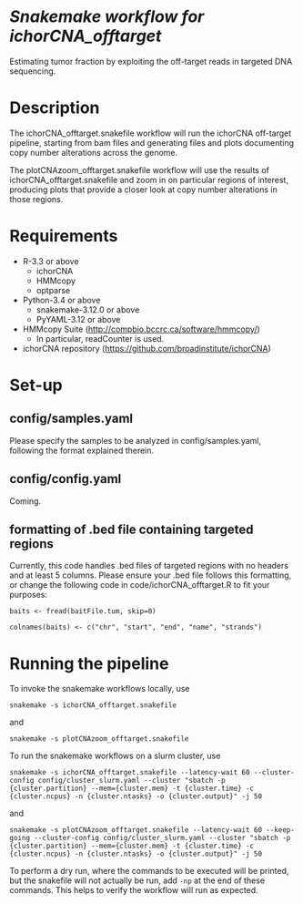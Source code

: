 # *Snakemake workflow for ichorCNA_offtarget*
Estimating tumor fraction by exploiting the off-target reads in targeted DNA sequencing.

# Description
The ichorCNA_offtarget.snakefile workflow will run the ichorCNA off-target pipeline, starting from bam files and generating files and plots documenting copy number alterations across the genome.

The plotCNAzoom_offtarget.snakefile workflow will use the results of ichorCNA_offtarget.snakefile and zoom in on particular regions of interest, producing plots that provide a closer look at copy number alterations in those regions.

# Requirements
* R-3.3 or above
  * ichorCNA
  * HMMcopy
  * optparse
* Python-3.4 or above
  * snakemake-3.12.0 or above
  * PyYAML-3.12 or above
* HMMcopy Suite (http://compbio.bccrc.ca/software/hmmcopy/)
  * In particular, readCounter is used.
* ichorCNA repository (https://github.com/broadinstitute/ichorCNA)
 
# Set-up
## config/samples.yaml
Please specify the samples to be analyzed in config/samples.yaml, following the format explained therein.
 
## config/config.yaml
Coming.

## formatting of .bed file containing targeted regions
Currently, this code handles .bed files of targeted regions with no headers and at least 5 columns.  Please ensure your .bed file follows this formatting, or change the following code in code/ichorCNA_offtarget.R to fit your purposes:

`baits <- fread(baitFile.tum, skip=0)`

`colnames(baits) <- c("chr", "start", "end", "name", "strands")`
 
# Running the pipeline
To invoke the snakemake workflows locally, use

`snakemake -s ichorCNA_offtarget.snakefile`

and

`snakemake -s plotCNAzoom_offtarget.snakefile`

To run the snakemake workflows on a slurm cluster, use

`snakemake -s ichorCNA_offtarget.snakefile --latency-wait 60 --cluster-config config/cluster_slurm.yaml --cluster "sbatch -p {cluster.partition} --mem={cluster.mem} -t {cluster.time} -c {cluster.ncpus} -n {cluster.ntasks} -o {cluster.output}" -j 50`

and

`snakemake -s plotCNAzoom_offtarget.snakefile --latency-wait 60 --keep-going --cluster-config config/cluster_slurm.yaml --cluster "sbatch -p {cluster.partition} --mem={cluster.mem} -t {cluster.time} -c {cluster.ncpus} -n {cluster.ntasks} -o {cluster.output}" -j 50`

To perform a dry run, where the commands to be executed will be printed, but the snakefile will not actually be run, add `-np` at the end of these commands.  This helps to verify the workflow will run as expected.
